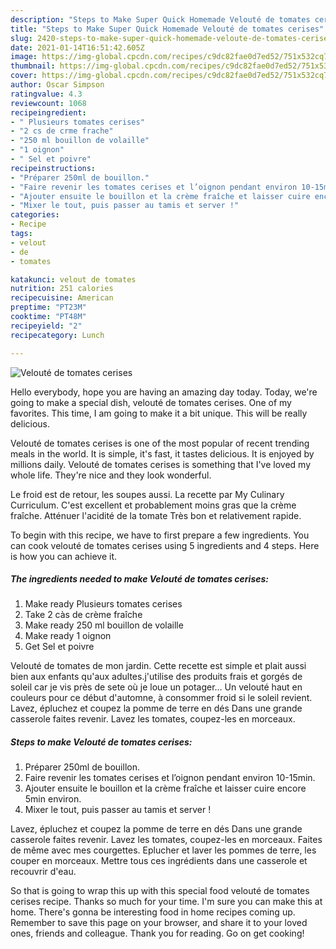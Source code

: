 ```yaml
---
description: "Steps to Make Super Quick Homemade Velouté de tomates cerises"
title: "Steps to Make Super Quick Homemade Velouté de tomates cerises"
slug: 2420-steps-to-make-super-quick-homemade-veloute-de-tomates-cerises
date: 2021-01-14T16:51:42.605Z
image: https://img-global.cpcdn.com/recipes/c9dc82fae0d7ed52/751x532cq70/veloute-de-tomates-cerises-photo-principale-de-la-recette.jpg
thumbnail: https://img-global.cpcdn.com/recipes/c9dc82fae0d7ed52/751x532cq70/veloute-de-tomates-cerises-photo-principale-de-la-recette.jpg
cover: https://img-global.cpcdn.com/recipes/c9dc82fae0d7ed52/751x532cq70/veloute-de-tomates-cerises-photo-principale-de-la-recette.jpg
author: Oscar Simpson
ratingvalue: 4.3
reviewcount: 1068
recipeingredient:
- " Plusieurs tomates cerises"
- "2 cs de crme frache"
- "250 ml bouillon de volaille"
- "1 oignon"
- " Sel et poivre"
recipeinstructions:
- "Préparer 250ml de bouillon."
- "Faire revenir les tomates cerises et l’oignon pendant environ 10-15min."
- "Ajouter ensuite le bouillon et la crème fraîche et laisser cuire encore 5min environ."
- "Mixer le tout, puis passer au tamis et server !"
categories:
- Recipe
tags:
- velout
- de
- tomates

katakunci: velout de tomates 
nutrition: 251 calories
recipecuisine: American
preptime: "PT23M"
cooktime: "PT48M"
recipeyield: "2"
recipecategory: Lunch

---
```



![Velouté de tomates cerises](https://img-global.cpcdn.com/recipes/c9dc82fae0d7ed52/751x532cq70/veloute-de-tomates-cerises-photo-principale-de-la-recette.jpg)

Hello everybody, hope you are having an amazing day today. Today, we're going to make a special dish, velouté de tomates cerises. One of my favorites. This time, I am going to make it a bit unique. This will be really delicious.

Velouté de tomates cerises is one of the most popular of recent trending meals in the world. It is simple, it's fast, it tastes delicious. It is enjoyed by millions daily. Velouté de tomates cerises is something that I've loved my whole life. They're nice and they look wonderful.

Le froid est de retour, les soupes aussi. La recette par My Culinary Curriculum. C&#39;est excellent et probablement moins gras que la crème fraîche. Atténuer l&#39;acidité de la tomate Très bon et relativement rapide.


To begin with this recipe, we have to first prepare a few ingredients. You can cook velouté de tomates cerises using 5 ingredients and 4 steps. Here is how you can achieve it.

<!--inarticleads1-->

##### The ingredients needed to make Velouté de tomates cerises:

1. Make ready  Plusieurs tomates cerises
1. Take 2 càs de crème fraîche
1. Make ready 250 ml bouillon de volaille
1. Make ready 1 oignon
1. Get  Sel et poivre


Velouté de tomates de mon jardin. Cette recette est simple et plait aussi bien aux enfants qu&#39;aux adultes.j&#39;utilise des produits frais et gorgés de soleil car je vis près de sete où je loue un potager… Un velouté haut en couleurs pour ce début d&#39;automne, à consommer froid si le soleil revient. Lavez, épluchez et coupez la pomme de terre en dés Dans une grande casserole faites revenir. Lavez les tomates, coupez-les en morceaux. 

<!--inarticleads2-->

##### Steps to make Velouté de tomates cerises:

1. Préparer 250ml de bouillon.
1. Faire revenir les tomates cerises et l’oignon pendant environ 10-15min.
1. Ajouter ensuite le bouillon et la crème fraîche et laisser cuire encore 5min environ.
1. Mixer le tout, puis passer au tamis et server !


Lavez, épluchez et coupez la pomme de terre en dés Dans une grande casserole faites revenir. Lavez les tomates, coupez-les en morceaux. Faites de même avec mes courgettes. Eplucher et laver les pommes de terre, les couper en morceaux. Mettre tous ces ingrédients dans une casserole et recouvrir d&#39;eau. 

So that is going to wrap this up with this special food velouté de tomates cerises recipe. Thanks so much for your time. I'm sure you can make this at home. There's gonna be interesting food in home recipes coming up. Remember to save this page on your browser, and share it to your loved ones, friends and colleague. Thank you for reading. Go on get cooking!
